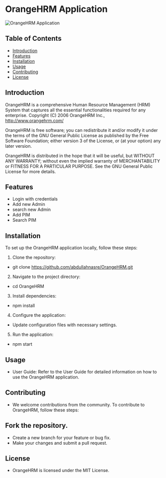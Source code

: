 # OrangeHRM Application

![OrangeHRM Application](https://camo.githubusercontent.com/d62d8f6609f5c6816c2c352ffe51d1d21245df47ca37d96d7a91e4e06231a658/68747470733a2f2f656e637279707465642d74626e302e677374617469632e636f6d2f696d616765733f713d74626e3a414e6439476351586738583567456f4469574f7756696e50754f7638446d64746a76304736564a62764126732e706e67)

## Table of Contents

- [Introduction](#introduction)
- [Features](#features)
- [Installation](#installation)
- [Usage](#usage)
- [Contributing](#contributing)
- [License](#license)

## Introduction

OrangeHRM is a comprehensive Human Resource Management (HRM) System that captures all the essential functionalities required for any enterprise. Copyright (C) 2006 OrangeHRM Inc., http://www.orangehrm.com/

OrangeHRM is free software; you can redistribute it and/or modify it under the terms of the GNU General Public License as published by the Free Software Foundation; either version 3 of the License, or (at your option) any later version.

OrangeHRM is distributed in the hope that it will be useful, but WITHOUT ANY WARRANTY; without even the implied warranty of MERCHANTABILITY or FITNESS FOR A PARTICULAR PURPOSE. See the GNU General Public License for more details.


## Features

* Login with credentials 
* Add new Admin
* search new Admin
* Add PIM
* Search PIM
 

## Installation

To set up the OrangeHRM application locally, follow these steps:

1. Clone the repository:
*   git clone https://github.com/abdullahnasre/OrangeHRM.git
2. Navigate to the project directory:
*   cd OrangeHRM
3. Install dependencies:
*   npm install
4. Configure the application:

* Update configuration files with necessary settings.
5. Run the application:
*   npm start

## Usage
* User Guide: Refer to the User Guide for detailed information on how to use the OrangeHRM application.

## Contributing
* We welcome contributions from the community. To contribute to OrangeHRM, follow these steps:

## Fork the repository.
* Create a new branch for your feature or bug fix.
* Make your changes and submit a pull request.

## License
* OrangeHRM is licensed under the MIT License.
